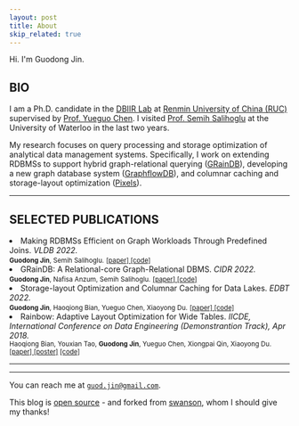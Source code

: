 ```yaml
---
layout: post
title: About
skip_related: true
---
```


Hi. I'm Guodong Jin.

## BIO

I am a Ph.D. candidate in the <a href="http://iir.ruc.edu.cn">DBIIR Lab</a> at <a href="http://www.ruc.edu.cn">Renmin University of China (RUC)</a> supervised by <a href="">Prof. Yueguo Chen</a>.
I visited <a href="https://cs.uwaterloo.ca/~ssalihog/">Prof. Semih Salihoglu</a> at the University of Waterloo in the last two years.

My research focuses on query processing and storage optimization of analytical data management systems. 
Specifically, I work on extending RDBMSs to support hybrid graph-relational querying (<a href="https://github.com/graindb/graindb">GRainDB</a>), developing a new graph database system (<a href="http://graphflow.io">GraphflowDB</a>), and columnar caching and storage-layout optimization (<a href="https://github.com/pixelsdb/pixels">Pixels</a>).

<hr/>

## SELECTED PUBLICATIONS
<li>Making RDBMSs Efficient on Graph Workloads Through Predefined Joins. <i>VLDB 2022.</i></li>
<small><b>Guodong Jin</b>, Semih Salihoglu.</small>
<small><a href="/paper/graindb-vldb.pdf">[paper] </a><a href="https://github.com/graindb/graindb">[code]</a></small>

<li>GRainDB: A Relational-core Graph-Relational DBMS. <i>CIDR 2022.</i></li>
<small><b>Guodong Jin</b>, Nafisa Anzum, Semih Salihoglu.</small>
<small><a href="/paper/graindb-cidr.pdf">[paper] </a><a href="https://graindb.github.io">[code]</a></small>

<li>Storage-layout Optimization and Columnar Caching for Data Lakes. <i>EDBT 2022.</i></li>
<small><b>Guodong Jin</b>, Haoqiong Bian, Yueguo Chen, Xiaoyong Du.</small>
<small><a href="/paper/pixels-edbt.pdf">[paper] </a><a href="https://github.com/pixelsdb/pixels">[code]</a></small>

<li>Rainbow: Adaptive Layout Optimization for Wide Tables. <i>IICDE, International Conference on Data Engineering (Demonstrantion Track), Apr 2018.</i></li>
<small>Haoqiong Bian, Youxian Tao, <b>Guodong Jin</b>, Yueguo Chen, Xiongpai Qin, Xiaoyong Du.</small>
<small><a href="/paper/rainbow-icde-2018.pdf">[paper] </a><a href="/paper/rainbow-icde-poster.pdf">[poster]</a> <a href="https://github.com/dbiir/rainbow">[code]</a></small>

<hr/>

<!-- ## TA

<li>Principles and Design of Database System (for graduate students). 2017.09 - 2018.01</li>
<small>A hard-core course on the principles of database systems for graduate students. During the course, each group of students is requried to implement a toy DBMS.</small>
<li>The Practice of Programming (for undergraduate students). 2016.09 - 2017.01</li>
<small>A startup course for undergraduate students to learn about programming languages and practice them! Javascript and PHP are covered.</small>
 -->
<hr/>

You can reach me at [`guod.jin@gmail.com`][email].

This blog is [open source][os] - and forked from [swanson][sw], whom I should give my thanks!

[email]: mailto:guod.jin@gmail.com
[twitter]: https://twitter.com/ray6080
[os]: https://github.com/ray6080/ray6080.github.io
[sw]: https://github.com/swanson/swanson.github.com
